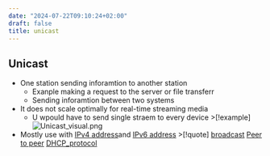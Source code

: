 ```yaml
---
date: "2024-07-22T09:10:24+02:00"
draft: false
title: unicast
---
```


## Unicast

-   One station sending inforamtion to another station
    -   Exanple making a request to the server or file transferr
    -   Sending inforamtion between two systems
-   It does not scale optimally for real-time streaming media
    -   U wpould have to send single straem to every
        device >\[!example\]
        ![Unicast_visual.png](/Notes/Unicast_visual.png)
-   Mostly use with [IPv4
    address](/Notes/posts/Network/basic_network_connections/IPv4_address)and
    [IPv6 address](/Notes/posts/Network/IPv6_address) >\[!quote\]
    [broadcast](/Notes/posts/for_later/broadcast) [Peer to
    peer](/Notes/posts/Network/Network_Types/Peer_to_peer)
    [DHCP_protocol](/Notes/posts/protocols/DHCP_protocol)
